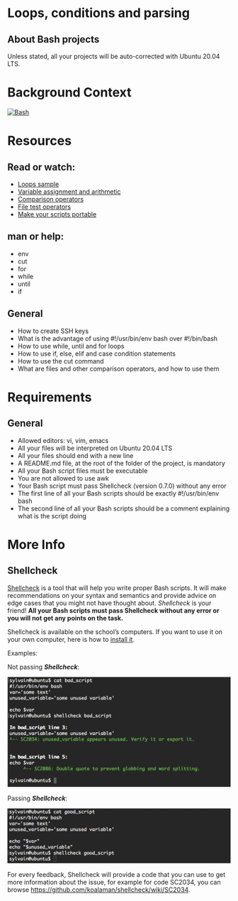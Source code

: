 # **Loops, conditions and parsing**
## About Bash projects

Unless stated, all your projects will be auto-corrected with Ubuntu 20.04 LTS.
# Background Context

[![Bash](https://holbertonintranet.s3.amazonaws.com/uploads/medias/2019/6/b07e3333b1edfb9beed5.png?X-Amz-Algorithm=AWS4-HMAC-SHA256&X-Amz-Credential=AKIARDDGGGOU5BHMTQX4%2F20220623%2Fus-east-1%2Fs3%2Faws4_request&X-Amz-Date=20220623T200127Z&X-Amz-Expires=86400&X-Amz-SignedHeaders=host&X-Amz-Signature=52d2de02b8ee7168408092a5363744cc1144bb8bbbe5443505d6cd9fe62c981e)](https://youtu.be/BC2neyc5GcI)

# **Resources**

## Read or watch:

* [Loops sample](https://intranet.hbtn.io/rltoken/XnVjFM8a1W4RfRu4TCPY-g)
* [Variable assignment and arithmetic](https://intranet.hbtn.io/rltoken/IM0Gv6VPzwAmqzlJxETZkw)
* [Comparison operators](https://intranet.hbtn.io/rltoken/K3E6xI9-goDM-93vsjCpPA)
* [File test operators](https://intranet.hbtn.io/rltoken/0OZLLDT28KrRZdid-l6hwg)
* [Make your scripts portable](https://intranet.hbtn.io/rltoken/Dyrnap2UC-LrzrmCOJRx8A)

## man or help:

* env
* cut
* for
* while
* until
* if

## General

* How to create SSH keys
* What is the advantage of using #!/usr/bin/env bash over #!/bin/bash
* How to use while, until and for loops
* How to use if, else, elif and case condition statements
* How to use the cut command
* What are files and other comparison operators, and how to use them

# **Requirements**
## General

* Allowed editors: vi, vim, emacs
* All your files will be interpreted on Ubuntu 20.04 LTS
* All your files should end with a new line
* A README.md file, at the root of the folder of the project, is mandatory
* All your Bash script files must be executable
* You are not allowed to use awk
* Your Bash script must pass Shellcheck (version 0.7.0) without any error
* The first line of all your Bash scripts should be exactly #!/usr/bin/env bash
* The second line of all your Bash scripts should be a comment explaining what is the script doing

# **More Info**
## **Shellcheck**

[Shellcheck](https://intranet.hbtn.io/rltoken/E7Pr2zeM3cdY5-C0HKwtbw) is a tool that will help you write proper Bash scripts. It will make recommendations on your syntax and semantics and provide advice on edge cases that you might not have thought about. *Shellcheck* is your friend! **All your Bash scripts must pass Shellcheck without any error or you will not get any points on the task.**

Shellcheck is available on the school’s computers. If you want to use it on your own computer, here is how to [install it](https://intranet.hbtn.io/rltoken/SOX0HZTMgzHbcxrvU1X4hw).

Examples:

Not passing ***Shellcheck***:

![Not Passing](https://github.com/Robert-octavo/holberton-system_engineering-devops/blob/main/0x04-loops_conditions_and_parsing/img/Vxotqyj.png)

Passing ***Shellcheck***:

![Passing](https://github.com/Robert-octavo/holberton-system_engineering-devops/blob/main/0x04-loops_conditions_and_parsing/img/ubHWxDU.png)

For every feedback, Shellcheck will provide a code that you can use to get more information about the issue, for example for code SC2034, you can browse https://github.com/koalaman/shellcheck/wiki/SC2034.